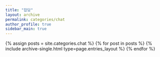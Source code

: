 ```yaml
---
title: "잡담"
layout: archive
permalink: categories/chat
author_profile: true
sidebar_main: true
---
```




{% assign posts = site.categories.chat %}
{% for post in posts %} {% include archive-single.html type=page.entries_layout %} {% endfor %}
